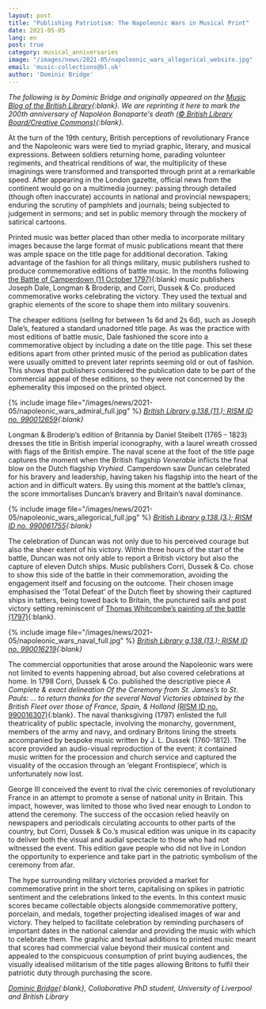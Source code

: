 ```yaml
---
layout: post
title: "Publishing Patriotism: The Napoleonic Wars in Musical Print"
date: 2021-05-05
lang: en
post: true
category: musical_anniversaries
image: "/images/news/2021-05/napoleonic_wars_allegorical_website.jpg"
email: 'music-collections@bl.uk'
author: 'Dominic Bridge'
---
```


_The following is by Dominic Bridge and originally appeared on the [Music Blog of the British Library](https://blogs.bl.uk/music/2021/03/publishing-patriotism-the-napoleonic-wars-in-musical-print.html){:blank}. We are reprinting it here to mark the 200th anniversary of Napoléon Bonaparte's death [(© British Library Board/Creative Commons)](https://blogs.bl.uk/music/about-this-blog.html){:blank}_.

At the turn of the 19th century, British perceptions of revolutionary France and the Napoleonic wars were tied to myriad graphic, literary, and musical expressions. Between soldiers returning home, parading volunteer regiments, and theatrical renditions of war, the multiplicity of these imaginings were transformed and transported through print at a remarkable speed. After appearing in the London gazette, official news from the continent would go on a multimedia journey: passing through detailed (though often inaccurate) accounts in national and provincial newspapers; enduring the scrutiny of pamphlets and journals; being subjected to judgement in sermons; and set in public memory through the mockery of satirical cartoons.

Printed music was better placed than other media to incorporate military images because the large format of music publications meant that there was ample space on the title page for additional decoration. Taking advantage of the fashion for all things military, music publishers rushed to produce commemorative editions of battle music. In the months following [the Battle of Camperdown (11 October 1797)](https://collections.rmg.co.uk/collections/objects/11996.html){:blank} music publishers Joseph Dale, Longman & Broderip, and Corri, Dussek & Co. produced commemorative works celebrating the victory. They used the textual and graphic elements of the score to shape them into military souvenirs.

The cheaper editions (selling for between 1s 6d and 2s 6d), such as Joseph Dale’s, featured a standard unadorned title page. As was the practice with most editions of battle music, Dale fashioned the score into a commemorative object by including a date on the title page. This set these editions apart from other printed music of the period as publication dates were usually omitted to prevent later reprints seeming old or out of fashion. This shows that publishers considered the publication date to be part of the commercial appeal of these editions, so they were not concerned by the ephemerality this imposed on the printed object.

{% include image file="/images/news/2021-05/napoleonic_wars_admiral_full.jpg" %} 
_[British Library g.138.(11.); RISM ID no. 990012659](https://opac.rism.info/search?id=990012659&View=rism){:blank}_

Longman & Broderip’s edition of Britannia by Daniel Steibelt (1765 - 1823) dresses the title in British imperial iconography, with a laurel wreath crossed with flags of the British empire. The naval scene at the foot of the title page captures the moment when the British flagship _Venerable_ inflicts the final blow on the Dutch flagship _Vryhied_. Camperdown saw Duncan celebrated for his bravery and leadership, having taken his flagship into the heart of the action and in difficult waters. By using this moment at the battle’s climax, the score immortalises Duncan’s bravery and Britain’s naval dominance.

{% include image file="/images/news/2021-05/napoleonic_wars_allegorical_full.jpg" %} 
_[British Library g.138.(3.); RISM ID no. 990061755](https://opac.rism.info/search?id=990061755&View=rism){:blank}_

The celebration of Duncan was not only due to his perceived courage but also the sheer extent of his victory. Within three hours of the start of the battle, Duncan was not only able to report a British victory but also the capture of eleven Dutch ships. Music publishers Corri, Dussek & Co. chose to show this side of the battle in their commemoration, avoiding the engagement itself and focusing on the outcome. Their chosen image emphasised the ‘Total Defeat’ of the Dutch fleet by showing their captured ships in tatters, being towed back to Britain, the punctured sails and post victory setting reminiscent of [Thomas Whitcombe’s painting of the battle (1797)](https://artuk.org/discover/artworks/the-battle-of-camperdown-11-october-1797-176023){:blank}.

{% include image file="/images/news/2021-05/napoleonic_wars_naval_full.jpg" %} 
_[British Library g.138.(13.); RISM ID no. 990016219](https://opac.rism.info/search?id=990016219&View=rism){:blank}_

The commercial opportunities that arose around the Napoleonic wars were not limited to events happening abroad, but also covered celebrations at home. In 1798 Corri, Dussek & Co. published the descriptive piece _A Complete & exact delineation Of the Ceremony from St. James’s to St. Pauls: … to return thanks for the several Naval Victories obtained by the British Fleet over those of France, Spain, & Holland_ [(RISM ID no. 990016307)](https://opac.rism.info/search?id=990016307&View=rism){:blank}. The naval thanksgiving (1797) enlisted the full theatricality of public spectacle, involving the monarchy, government, members of the army and navy, and ordinary Britons lining the streets accompanied by bespoke music written by J. L. Dussek (1760-1812). The score provided an audio-visual reproduction of the event: it contained music written for the procession and church service and captured the visuality of the occasion through an ‘elegant Frontispiece’, which is unfortunately now lost. 

George III conceived the event to rival the civic ceremonies of revolutionary France in an attempt to promote a sense of national unity in Britain. This impact, however, was limited to those who lived near enough to London to attend the ceremony. The success of the occasion relied heavily on newspapers and periodicals circulating accounts to other parts of the country, but Corri, Dussek & Co.’s musical edition was unique in its capacity to deliver both the visual and audial spectacle to those who had not witnessed the event. This edition gave people who did not live in London the opportunity to experience and take part in the patriotic symbolism of the ceremony from afar.

The hype surrounding military victories provided a market for commemorative print in the short term, capitalising on spikes in patriotic sentiment and the celebrations linked to the events. In this context music scores became collectable objects alongside commemorative pottery, porcelain, and medals, together projecting idealised images of war and victory. They helped to facilitate celebration by reminding purchasers of important dates in the national calendar and providing the music with which to celebrate them. The graphic and textual additions to printed music meant that scores had commercial value beyond their musical content and appealed to the conspicuous consumption of print buying audiences, the visually idealised militarism of the title pages allowing Britons to fulfil their patriotic duty through purchasing the score.

_[Dominic Bridge](https://www.bl.uk/case-studies/dominic-bridge?_ga=2.204726992.1785481951.1620119322-597382534.1614276540){:blank}, Collaborative PhD student, University of Liverpool and British Library_
